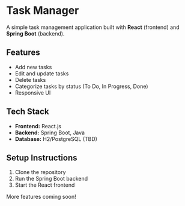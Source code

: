 # Task Manager
A simple task management application built with **React** (frontend) and **Spring Boot** (backend).  

## Features
- Add new tasks  
- Edit and update tasks  
- Delete tasks  
- Categorize tasks by status (To Do, In Progress, Done)  
- Responsive UI  

## Tech Stack 
- **Frontend:** React.js  
- **Backend:** Spring Boot, Java  
- **Database:** H2/PostgreSQL (TBD)  

## Setup Instructions  
1. Clone the repository  
2. Run the Spring Boot backend  
3. Start the React frontend  

More features coming soon! 
